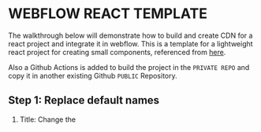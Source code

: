 # WEBFLOW REACT TEMPLATE

The walkthrough below will demonstrate how to build and create CDN for a react project and integrate it in webflow.
This is a template for a lightweight react project for creating small components, referenced from [here](https://webflow.com/blog/react-components-in-webflow).

Also a Github Actions is added to build the project in the `PRIVATE REPO` and copy it in another existing Github `PUBLIC` Repository.

## Step 1: Replace default names

1. Title: Change the <title> inside `index.html`
2. Target ID: Change the div ID `react-target` inside `dist/index.html` and `src/index.js` to whatevere ID name you like


## Step 2: Write the react code

1. Run `npm start` and check your app in `http://localhost:3000`
2. Inside `src/index` replace inside the `return()` to your code

## Step 3: Push Code to Github

Before you push to github,
1. Create a PUBLIC repository
2. Get the ACCESS TOKEN of the Github account of the newly made `PUBLIC REPOSITORY`
3. Save the ACCESS TOKEN as `ACCESS_TOKEN` as a Secret inside the `PRIVATE REPOSITORY Settings`
<img src="public/github-actions.png" alt="Github Actions Secret" /><br />

4. Change the credentials for the `node.js.yml` file.
5. Once all the code is done, put your code to github
```
git add.
git commit -m "comment"
git push origin main
```
4. When code is pushed to github, `node.js.yml` will start their job automatically
- It will install packages and build a bundle.js file
- It will copy the bundle file to another repository

## Step 4: Create CDN

1. Get the URL of the `bundle.js` file inside of your github repo.
It should look similar to this
```
https://github.com/<YOUR_GITHUB_ACCOUNT>/<YOUR_REPO_NAME>/blob/main/dist/bundle.js
```
2. Go the website [https://www.jsdelivr.com/github](https://www.jsdelivr.com/github).
Paste the Github link above, and copy the jsDeliver link generated

## Step 5: Read the bundle file inside Webflow

1. Inside your webflow project, create a empty div and put the `target ID` name that you chose in [Step 1](#step-1-replace-default-names).

2. Inside the page you created the empty div, click Settings button with the gear icon
<img src="public/webflow-screenshot-1.png" alt="Webflow designer screenshot" /><br />
3. Scroll down and find the `before </body> tag` section, and paste the jsDeliver link.
<img src="public/webflow-screenshot-2.png" alt="Webflow designer screenshot" /><br />

4. Publish and access the page you put your script.
5. The React app should be showing inside your webflow app.
